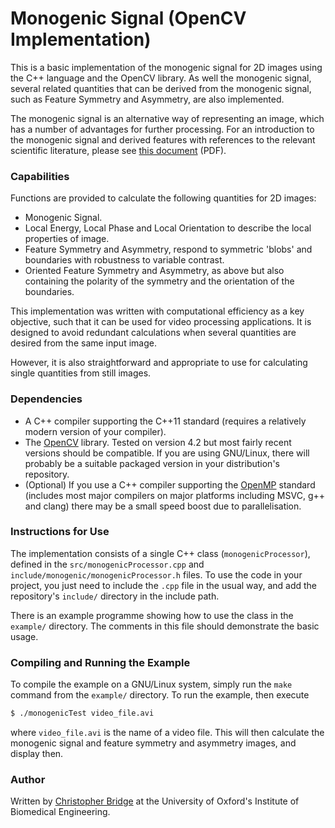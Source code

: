 # Monogenic Signal (OpenCV Implementation)

This is a basic implementation of the monogenic signal for 2D images using
the C++ language and the OpenCV library. As well the monogenic signal, several
related quantities that can be derived from the monogenic signal, such as Feature
Symmetry and Asymmetry, are also implemented.

The monogenic signal is an alternative way of representing an image, which has a
number of advantages for further processing. For an introduction to the monogenic
signal and derived features with references to the relevant scientific literature,
please see [this document](https://chrisbridge.science/docs/intro_to_monogenic_signal.pdf) (PDF).

### Capabilities

Functions are provided to calculate the following quantities for 2D images:

* Monogenic Signal.
* Local Energy, Local Phase and Local Orientation to describe the local properties of image.
* Feature Symmetry and Asymmetry, respond to symmetric 'blobs' and boundaries with robustness to variable contrast.
* Oriented Feature Symmetry and Asymmetry, as above but also containing the polarity of the symmetry and the orientation of the boundaries.

This implementation was written with computational efficiency as a key objective,
such that it can be used for video processing applications. It is designed to avoid
redundant calculations when several quantities are desired from the same input
image.

However, it is also straightforward and appropriate to use for calculating single
quantities from still images.

### Dependencies

* A C++ compiler supporting the C++11 standard (requires a relatively modern version of your compiler).
* The [OpenCV](http://opencv.org) library. Tested on version 4.2 but most fairly recent
versions should be compatible. If you are using GNU/Linux, there will probably
be a suitable packaged version in your distribution's repository.
* (Optional) If you use a C++ compiler supporting the
[OpenMP](http://openmp.org/wp/) standard (includes most major compilers on major
platforms including MSVC, g++ and clang) there may be a small speed boost due to
parallelisation.

### Instructions for Use

The implementation consists of a single C++ class (`monogenicProcessor`), defined
in the `src/monogenicProcessor.cpp` and `include/monogenic/monogenicProcessor.h`
files. To use the code in your project, you just need to include the `.cpp`
file in the usual way, and add the repository's `include/` directory in the
include path.

There is an example programme showing how to use the class in the `example/`
directory. The comments in this file should demonstrate the basic usage.

### Compiling and Running the Example

To compile the example on a GNU/Linux system, simply run the `make` command from
the `example/` directory. To run the example, then execute

```bash
$ ./monogenicTest video_file.avi
```

where `video_file.avi` is the name of a video file. This will then calculate
the monogenic signal and feature symmetry and asymmetry images, and display then.

### Author

Written by [Christopher Bridge](https://chrisbridge.science/) at the
University of Oxford's Institute of Biomedical Engineering.
